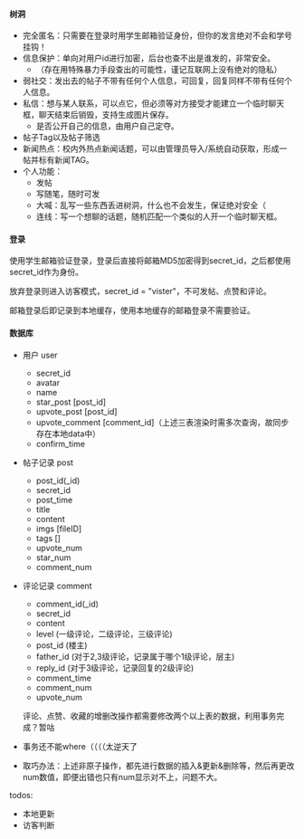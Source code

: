 #### 树洞

- 完全匿名：只需要在登录时用学生邮箱验证身份，但你的发言绝对不会和学号挂钩！
- 信息保护：单向对用户id进行加密，后台也查不出是谁发的，非常安全。
  - （存在用特殊暴力手段查出的可能性，谨记互联网上没有绝对的隐私）
- 弱社交：发出去的帖子不带有任何个人信息，可回复，回复同样不带有任何个人信息。
- 私信：想与某人联系，可以点它，但必须等对方接受才能建立一个临时聊天框，聊天结束后销毁，支持生成图片保存。
  - 是否公开自己的信息，由用户自己定夺。
- 帖子Tag以及帖子筛选
-  新闻热点：校内外热点新闻话题，可以由管理员导入/系统自动获取，形成一帖并标有新闻TAG。
- 个人功能：
  - 发帖
  - 写随笔，随时可发
  - 大喊：乱写一些东西丢进树洞，什么也不会发生，保证绝对安全（
  - 连线：写一个想聊的话题，随机匹配一个类似的人开一个临时聊天框。



#### 登录

使用学生邮箱验证登录，登录后直接将邮箱MD5加密得到secret_id，之后都使用secret_id作为身份。

放弃登录则进入访客模式，secret_id = "vister"，不可发帖、点赞和评论。

邮箱登录后即记录到本地缓存，使用本地缓存的邮箱登录不需要验证。



#### 数据库

- 用户 user

  - secret_id
  - avatar
  - name
  - star_post [post_id]
  - upvote_post [post_id]
  - upvote_comment [comment_id]（上述三表渲染时需多次查询，故同步存在本地data中）
  - confirm_time
- 帖子记录 post

  - post_id(_id)
  - secret_id
  - post_time
  - title
  - content
  - imgs [fileID]
  - tags []
  - upvote_num
  - star_num
  - comment_num
- 评论记录 comment

  - comment_id(_id)
  - secret_id
  - content
  - level (一级评论，二级评论，三级评论)
  - post_id (楼主)
  - father_id (对于2,3级评论，记录属于哪个1级评论，层主)
  - reply_id (对于3级评论，记录回复的2级评论)
  - comment_time
  - comment_num
  - upvote_num
  
  评论、点赞、收藏的增删改操作都需要修改两个以上表的数据，利用事务完成？暂咕

- 事务还不能where（（（（太逆天了
- 取巧办法：上述非原子操作，都先进行数据的插入&更新&删除等，然后再更改num数值，即便出错也只有num显示对不上，问题不大。





todos:

- 本地更新
- 访客判断
